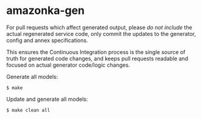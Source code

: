 # amazonka-gen

For pull requests which affect generated output, please _do not include_ the
actual regenerated service code, only commit the updates to the generator,
config and annex specifications.

This ensures the Continuous Integration process is the single source of truth
for generated code changes, and keeps pull requests readable and focused on
actual generator code/logic changes.

Generate all models:

    $ make

Update and generate all models:

    $ make clean all
